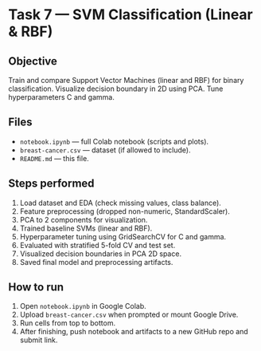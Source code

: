# Task 7 — SVM Classification (Linear & RBF)

## Objective
Train and compare Support Vector Machines (linear and RBF) for binary classification. Visualize decision boundary in 2D using PCA. Tune hyperparameters C and gamma.

## Files
- `notebook.ipynb` — full Colab notebook (scripts and plots).
- `breast-cancer.csv` — dataset (if allowed to include).
- `README.md` — this file.

## Steps performed
1. Load dataset and EDA (check missing values, class balance).
2. Feature preprocessing (dropped non-numeric, StandardScaler).
3. PCA to 2 components for visualization.
4. Trained baseline SVMs (linear and RBF).
5. Hyperparameter tuning using GridSearchCV for C and gamma.
6. Evaluated with stratified 5-fold CV and test set.
7. Visualized decision boundaries in PCA 2D space.
8. Saved final model and preprocessing artifacts.

## How to run
1. Open `notebook.ipynb` in Google Colab.
2. Upload `breast-cancer.csv` when prompted or mount Google Drive.
3. Run cells from top to bottom.
4. After finishing, push notebook and artifacts to a new GitHub repo and submit link.
